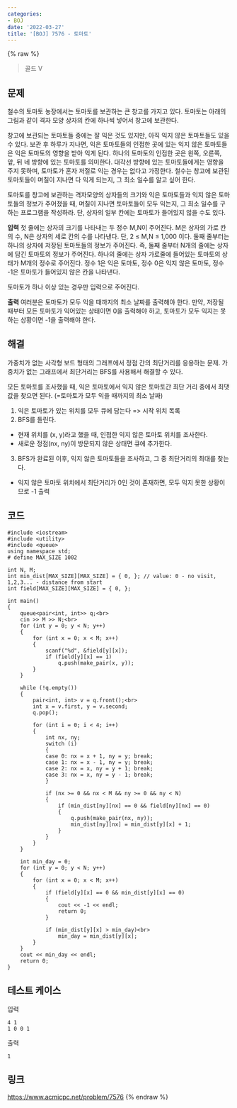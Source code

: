 ```yaml
---
categories:
- BOJ
date: '2022-03-27'
title: '[BOJ] 7576 - 토마토'
---
```


{% raw %}
> 골드 V<br>

## 문제
철수의 토마토 농장에서는 토마토를 보관하는 큰 창고를 가지고 있다. 토마토는 아래의 그림과 같이 격자 모양 상자의 칸에 하나씩 넣어서 창고에 보관한다.

창고에 보관되는 토마토들 중에는 잘 익은 것도 있지만, 아직 익지 않은 토마토들도 있을 수 있다. 보관 후 하루가 지나면, 익은 토마토들의 인접한 곳에 있는 익지 않은 토마토들은 익은 토마토의 영향을 받아 익게 된다. 하나의 토마토의 인접한 곳은 왼쪽, 오른쪽, 앞, 뒤 네 방향에 있는 토마토를 의미한다. 대각선 방향에 있는 토마토들에게는 영향을 주지 못하며, 토마토가 혼자 저절로 익는 경우는 없다고 가정한다. 철수는 창고에 보관된 토마토들이 며칠이 지나면 다 익게 되는지, 그 최소 일수를 알고 싶어 한다.

토마토를 창고에 보관하는 격자모양의 상자들의 크기와 익은 토마토들과 익지 않은 토마토들의 정보가 주어졌을 때, 며칠이 지나면 토마토들이 모두 익는지, 그 최소 일수를 구하는 프로그램을 작성하라. 단, 상자의 일부 칸에는 토마토가 들어있지 않을 수도 있다.

**입력**
첫 줄에는 상자의 크기를 나타내는 두 정수 M,N이 주어진다. M은 상자의 가로 칸의 수, N은 상자의 세로 칸의 수를 나타낸다. 단, 2 ≤ M,N ≤ 1,000 이다. 둘째 줄부터는 하나의 상자에 저장된 토마토들의 정보가 주어진다. 즉, 둘째 줄부터 N개의 줄에는 상자에 담긴 토마토의 정보가 주어진다. 하나의 줄에는 상자 가로줄에 들어있는 토마토의 상태가 M개의 정수로 주어진다. 정수 1은 익은 토마토, 정수 0은 익지 않은 토마토, 정수 -1은 토마토가 들어있지 않은 칸을 나타낸다.

토마토가 하나 이상 있는 경우만 입력으로 주어진다.

**출력**
여러분은 토마토가 모두 익을 때까지의 최소 날짜를 출력해야 한다. 만약, 저장될 때부터 모든 토마토가 익어있는 상태이면 0을 출력해야 하고, 토마토가 모두 익지는 못하는 상황이면 -1을 출력해야 한다.

##  해결
가중치가 없는 사각형 보드 형태의 그래프에서 정점 간의 최단거리를 응용하는 문제. 가중치가 없는 그래프에서 최단거리는 BFS를 사용해서 해결할 수 있다.

모든 토마토를 조사했을 때, 익은 토마토에서 익지 않은 토마토간 최단 거리 중에서 최댓값을 찾으면 된다. (=토마토가 모두 익을 때까지의 최소 날짜)

1. 익은 토마토가 있는 위치를 모두 큐에 담는다 => 시작 위치 목록<br>
2. BFS를 돌린다.
- 현재 위치를 (x, y)라고 했을 때, 인접한 익지 않은 토마토 위치를 조사한다.
- 새로운 정점(nx, ny)이 방문되지 않은 상태면 큐에 추가한다.
3. BFS가 완료된 이후, 익지 않은 토마토들을 조사하고, 그 중 최단거리의 최대를 찾는다.
- 익지 않은 토마토 위치에서 최단거리가 0인 것이 존재하면, 모두 익지 못한 상황이므로 -1 출력

## 코드
```
#include <iostream>
#include <utility>
#include <queue>
using namespace std;
# define MAX_SIZE 1002

int N, M;
int min_dist[MAX_SIZE][MAX_SIZE] = { 0, }; // value: 0 - no visit, 1,2,3... - distance from start
int field[MAX_SIZE][MAX_SIZE] = { 0, };

int main()
{
	queue<pair<int, int>> q;<br>
	cin >> M >> N;<br>
	for (int y = 0; y < N; y++)
	{
		for (int x = 0; x < M; x++)
		{
			scanf("%d", &field[y][x]);
			if (field[y][x] == 1)
				q.push(make_pair(x, y));
		}
	}

	while (!q.empty())
	{
		pair<int, int> v = q.front();<br>
		int x = v.first, y = v.second;
		q.pop();

		for (int i = 0; i < 4; i++)
		{
			int nx, ny;
			switch (i)
			{
			case 0: nx = x + 1, ny = y; break;
			case 1: nx = x - 1, ny = y; break;
			case 2: nx = x, ny = y + 1; break;
			case 3: nx = x, ny = y - 1; break;
			}

			if (nx >= 0 && nx < M && ny >= 0 && ny < N)
			{
				if (min_dist[ny][nx] == 0 && field[ny][nx] == 0)
				{
					q.push(make_pair(nx, ny));
					min_dist[ny][nx] = min_dist[y][x] + 1;
				}
			}
		}
	}

	int min_day = 0;
	for (int y = 0; y < N; y++)
	{
		for (int x = 0; x < M; x++)
		{
			if (field[y][x] == 0 && min_dist[y][x] == 0)
			{
				cout << -1 << endl;
				return 0;
			}

			if (min_dist[y][x] > min_day)<br>
				min_day = min_dist[y][x];
		}
	}
	cout << min_day << endl;
	return 0;
}
```

## 테스트 케이스
입력
```
4 1 
1 0 0 1
```
출력
```
1
```

## 링크
https://www.acmicpc.net/problem/7576
{% endraw %}